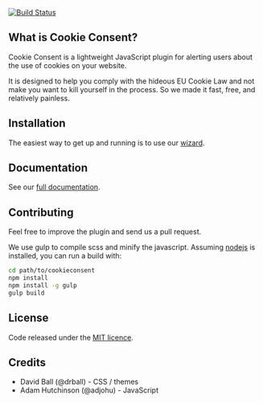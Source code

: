 [![Build Status](https://travis-ci.org/silktide/cookieconsent2.svg)](https://travis-ci.org/silktide/cookieconsent2)

## What is Cookie Consent? 

Cookie Consent is a lightweight JavaScript plugin for alerting users about the use of cookies on your website.

It is designed to help you comply with the hideous EU Cookie Law and not make you want to kill yourself in the process. So we made it fast, free, and relatively painless.

## Installation

The easiest way to get up and running is to use our [wizard](http://silktide.com/tools/cookie-consent/download/). 

## Documentation 

See our [full documentation](http://silktide.com/tools/cookie-consent/docs/).

## Contributing

Feel free to improve the plugin and send us a pull request.  

We use gulp to compile scss and minify the javascript. Assuming [nodejs](http://nodejs.org/) is installed, you can run a build with:

```sh
cd path/to/cookieconsent
npm install
npm install -g gulp
gulp build
```

## License
Code released under the [MIT licence](http://opensource.org/licenses/MIT).

## Credits

+ David Ball (@drball) - CSS / themes  
+ Adam Hutchinson (@adjohu) - JavaScript
